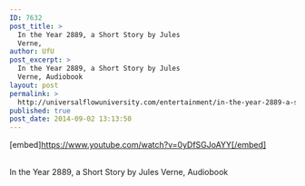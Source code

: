 ```yaml
---
ID: 7632
post_title: >
  In the Year 2889, a Short Story by Jules
  Verne,
author: UfU
post_excerpt: >
  In the Year 2889, a Short Story by Jules
  Verne, Audiobook
layout: post
permalink: >
  http://universalflowuniversity.com/entertainment/in-the-year-2889-a-short-story-by-jules-verne-2/
published: true
post_date: 2014-09-02 13:13:50
---
```

[embed]https://www.youtube.com/watch?v=0yDfSGJoAYY[/embed]</br></br>
<p>In the Year 2889, a Short Story by Jules Verne, Audiobook</p>